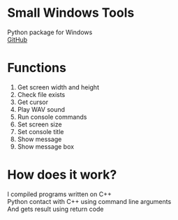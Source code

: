 # Small Windows Tools
Python package for Windows<br />
[GitHub](https://github.com/Pixelsuft/small_win_tools)
# Functions
1) Get screen width and height<br />
2) Check file exists<br />
3) Get cursor<br />
4) Play WAV sound<br />
5) Run console commands<br />
6) Set screen size<br />
7) Set console title<br />
8) Show message<br />
9) Show message box
# How does it work?
I compiled programs written on C++<br />
Python contact with C++ using command line arguments<br />
And gets result using return code
